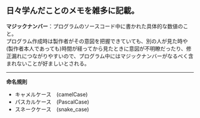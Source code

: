 ## 日々学んだことのメモを雑多に記載。

**マジックナンバー**：プログラムのソースコード中に書かれた具体的な数値のこと。  
プログラム作成時は製作者がその意図を把握できていても、別の人が見た時や(製作者本人であっても)時間が経ってから見たときに意図が不明瞭だったり、修正漏れにつながりやすいので、プログラム中にはマジックナンバーがなるべく含まれないことが好ましいとされる。

---

**命名規則**  
- キャメルケース　(camelCase)
- パスカルケース　(PascalCase)
- スネークケース　(snake_case)
